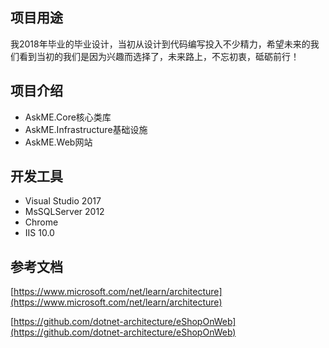 ## 项目用途
我2018年毕业的毕业设计，当初从设计到代码编写投入不少精力，希望未来的我们看到当初的我们是因为兴趣而选择了，未来路上，不忘初衷，砥砺前行！

## 项目介绍
- AskME.Core核心类库 
- AskME.Infrastructure基础设施
- AskME.Web网站

## 开发工具
- Visual Studio 2017
- MsSQLServer 2012
- Chrome
- IIS 10.0

## 参考文档
  [https://www.microsoft.com/net/learn/architecture](https://www.microsoft.com/net/learn/architecture)
  
  [https://github.com/dotnet-architecture/eShopOnWeb](https://github.com/dotnet-architecture/eShopOnWeb)
 

